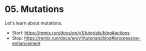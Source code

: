 # 05. Mutations

Let's learn about mutations.

- Start: https://remix.run/docs/en/v1/tutorials/blog#actions
- Stop: https://remix.run/docs/en/v1/tutorials/blog#progressive-enhancement
